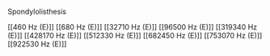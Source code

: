 Spondylolisthesis

[[460 Hz (E)]]
[[680 Hz (E)]]
[[32710 Hz (E)]]
[[96500 Hz (E)]]
[[319340 Hz (E)]]
[[428170 Hz (E)]]
[[512330 Hz (E)]]
[[682450 Hz (E)]]
[[753070 Hz (E)]]
[[922530 Hz (E)]]